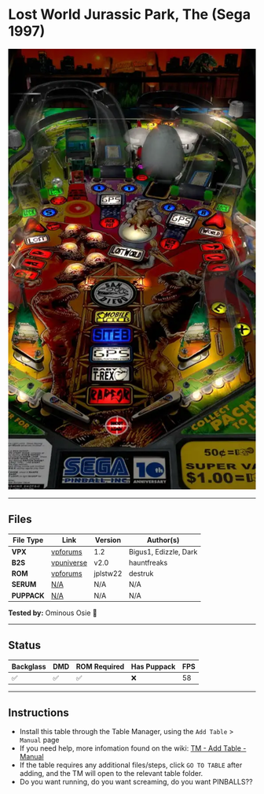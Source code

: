 # Lost World Jurassic Park, The (Sega 1997)

![Table Preview](../../images/Btk9uVOUDd-preview.webp)

---

## Files
| File Type | Link | Version | Author(s) | 
|-----------|--------|----------|--------------|
| **VPX** | [vpforums](https://www.vpforums.org/index.php?app=downloads&showfile=18795) | 1.2 | Bigus1, Edizzle, Dark |
| **B2S** | [vpuniverse](https://vpuniverse.com/files/file/20374-the-lost-world-jurassic-park-sega-1997-b2s-full-dmd/) | v2.0 | hauntfreaks |
| **ROM** | [vpforums](https://www.vpforums.org/index.php?app=downloads&showfile=1075) | jplstw22 | destruk |
| **SERUM** | [N/A](#) | N/A | N/A |
| **PUPPACK** | [N/A](#) | N/A | N/A |

**Tested by:** Ominous Osie 🌸

---

## Status 

| Backglass | DMD | ROM Required | Has Puppack | FPS |
|-----------|-----|-----|-----|-----|
| ✅ | ✅ | ✅ | ❌ | 58 |

---

## Instructions

- Install this table through the Table Manager, using the `Add Table` > `Manual` page
- If you need help, more infomation found on the wiki: [TM - Add Table - Manual](https://github.com/LegendsUnchained/vpx-standalone-alp4k/wiki/%5B04%5D-%F0%9F%A7%A1-TM-%E2%80%90-Other-Features#add-table---manual)
- If the table requires any additional files/steps, click `GO TO TABLE` after adding, and the TM will open to the relevant table folder.
- Do you want running, do you want screaming, do you want PINBALLS??
